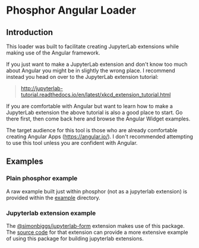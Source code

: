 # Phosphor Angular Loader

## Introduction

This loader was built to facilitate creating JupyterLab extensions while making use of the Angular framework. 

If you just want to make a JupyterLab extension and don't know too much about Angular you might be in slightly the wrong place. I recommend instead you head on over to the JupyterLab extension tutorial:

> http://jupyterlab-tutorial.readthedocs.io/en/latest/xkcd_extension_tutorial.html

If you are comfortable with Angular but want to learn how to make a JupyterLab extension the above tutorial is also a good place to start. Go there first, then come back here and browse the Angular Widget examples.

The target audience for this tool is those who are already comfortable creating Angular Apps (https://angular.io/). I don't recommended attempting to use this tool unless you are confident with Angular.

## Examples

### Plain phosphor example

A raw example built just within phosphor (not as a jupyterlab extension) is provided within the [example](example/) directory.

### Jupyterlab extension example

The [@simonbiggs/jupyterlab-form](https://www.npmjs.com/package/@simonbiggs/jupyterlab-form) extension makes use of this package. The [source code](https://github.com/SimonBiggs/jupyterlab-form) for that extension can provide a more extensive example of using this package for building jupyterlab extensions.
